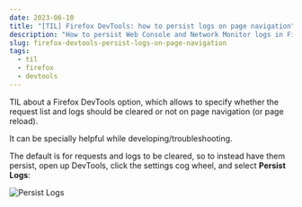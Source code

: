 ```yaml
---
date: 2023-06-10
title: "[TIL] Firefox DevTools: how to persist logs on page navigation"
description: "How to persist Web Console and Network Monitor logs in Firefox Developer Tools upon page navigation and page reload"
slug: firefox-devtools-persist-logs-on-page-navigation
tags:
  - til
  - firefox
  - devtools
---
```


TIL about a Firefox DevTools option, which allows to specify whether the request
list and logs should be cleared or not on page navigation (or page reload).

It can be specially helpful while developing/troubleshooting.

The default is for requests and logs to be cleared, so to instead have them
persist, open up DevTools, click the settings cog wheel, and select **Persist
Logs**:

![Persist Logs](/img/articles/2023-06-10-persist-logs.png)
